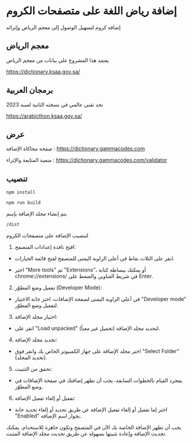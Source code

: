 # إضافة رياض اللغة على متصفحات الكروم
إضافة كروم لتسهيل الوصول إلى معجم الرياض وإثرائه

## معجم الرياض
يعتمد هذا المشروع على بيانات من معجم الرياض

https://dictionary.ksaa.gov.sa/

## برمجان العربية
تحد تقني عالمي في نسخته الثانية لسنة 2023

https://arabicthon.ksaa.gov.sa/

## عرض

صفحة محاكاة الإضافة : https://dictionary.gammacodes.com

منصة المتابعة والإثراء : https://dictionary.gammacodes.com/validator

## تنصيب

```
npm install
```

```
npm run build
```

يتم إنشاء مجلد الإضافة بإسم
```
/dist
```

لتنصيب الإضافة على متصفحات الكروم

1. افتح نافذة إعدادات المتصفح:

- انقر على الثلاث نقاط في أعلى الزاوية اليمنى للمتصفح لفتح قائمة الخيارات.

- اختر "More tools" ثم "Extensions"، أو يمكنك ببساطة كتابة chrome://extensions/ في شريط العناوين والضغط على Enter.

2. تفعيل وضع المطوّر (Developer Mode):

- في أعلى الزاوية اليمنى لصفحة الإضافات، اختر خانة الاختيار "Developer mode" لتفعيل وضع المطوّر.

3. اختيار مجلد الإضافة:

- انقر على "Load unpacked" (تحميل غير معبأ) لتحديد مجلد الإضافة.

4. تحديد مجلد الإضافة:

- اختر مجلد الإضافة على جهاز الكمبيوتر الخاص بك وانقر فوق "Select Folder" (تحديد المجلد).

5. تحقق من التثبيت:

- بمجرد القيام بالخطوات السابقة، يجب أن تظهر إضافتك في صفحة الإضافات في وضع المطوّر.

6. تفعيل أو إلغاء تفعيل الإضافة:

- اختر إما تفعيل أو إلغاء تفعيل الإضافة عن طريق تحديد أو إلغاء تحديد خانة "Enabled" بجوار اسم الإضافة.

يجب أن تظهر الإضافة الخاصة بك الآن في المتصفح وتكون جاهزة للاستخدام. يمكنك تحديث الإضافة وإعادة تثبيتها بسهولة عن طريق تحديث مجلد الإضافة المثبت.
